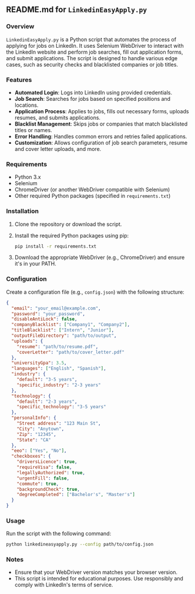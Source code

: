 
## README.md for `LinkedinEasyApply.py`

### Overview

`LinkedinEasyApply.py` is a Python script that automates the process of applying for jobs on LinkedIn. It uses Selenium WebDriver to interact with the LinkedIn website and perform job searches, fill out application forms, and submit applications. The script is designed to handle various edge cases, such as security checks and blacklisted companies or job titles.

### Features

- **Automated Login**: Logs into LinkedIn using provided credentials.
- **Job Search**: Searches for jobs based on specified positions and locations.
- **Application Process**: Applies to jobs, fills out necessary forms, uploads resumes, and submits applications.
- **Blacklist Management**: Skips jobs or companies that match blacklisted titles or names.
- **Error Handling**: Handles common errors and retries failed applications.
- **Customization**: Allows configuration of job search parameters, resume and cover letter uploads, and more.

### Requirements

- Python 3.x
- Selenium
- ChromeDriver (or another WebDriver compatible with Selenium)
- Other required Python packages (specified in `requirements.txt`)

### Installation

1. Clone the repository or download the script.
2. Install the required Python packages using pip:
   ```sh
   pip install -r requirements.txt
   ```

3. Download the appropriate WebDriver (e.g., ChromeDriver) and ensure it's in your PATH.

### Configuration

Create a configuration file (e.g., `config.json`) with the following structure:

```json
{
  "email": "your_email@example.com",
  "password": "your_password",
  "disableAntiLock": false,
  "companyBlacklist": ["Company1", "Company2"],
  "titleBlacklist": ["Intern", "Junior"],
  "outputFileDirectory": "path/to/output",
  "uploads": {
    "resume": "path/to/resume.pdf",
    "coverLetter": "path/to/cover_letter.pdf"
  },
  "universityGpa": 3.5,
  "languages": ["English", "Spanish"],
  "industry": {
    "default": "3-5 years",
    "specific_industry": "2-3 years"
  },
  "technology": {
    "default": "2-3 years",
    "specific_technology": "3-5 years"
  },
  "personalInfo": {
    "Street address": "123 Main St",
    "City": "Anytown",
    "Zip": "12345",
    "State": "CA"
  },
  "eeo": ["Yes", "No"],
  "checkboxes": {
    "driversLicence": true,
    "requireVisa": false,
    "legallyAuthorized": true,
    "urgentFill": false,
    "commute": true,
    "backgroundCheck": true,
    "degreeCompleted": ["Bachelor's", "Master's"]
  }
}
```

### Usage

Run the script with the following command:

```sh
python linkedineasyapply.py --config path/to/config.json
```

### Notes

- Ensure that your WebDriver version matches your browser version.
- This script is intended for educational purposes. Use responsibly and comply with LinkedIn's terms of service.
